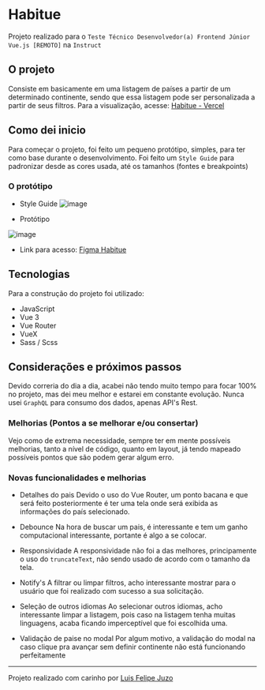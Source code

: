 # Habitue

Projeto realizado para o `Teste Técnico Desenvolvedor(a) Frontend Júnior Vue.js [REMOTO]` na `Instruct`

## O projeto

Consiste em basicamente em uma listagem de países a partir de um determinado continente, sendo que essa listagem pode ser personalizada a partir de seus filtros.
Para a visualização, acesse: <a href="www.google.com">Habitue - Vercel</a>

## Como dei inicio

Para começar o projeto, foi feito um pequeno protótipo, simples, para ter como base durante o desenvolvimento.
Foi feito um `Style Guide` para padronizar desde as cores usada, até os tamanhos (fontes e breakpoints)

### O protótipo

- Style Guide
  ![image](https://user-images.githubusercontent.com/79236683/170800837-5949a52c-07b0-465f-9fcc-2e5e7162dca8.png)

- Protótipo

![image](https://user-images.githubusercontent.com/79236683/170800921-5a66b0b6-7e93-4c7a-9e9f-6e27df9a46dd.png)

- Link para acesso: <a href="https://www.figma.com/file/FajJDvyPkzQUTbql9tYKya/Untitled?node-id=0%3A1">Figma Habitue</a>

## Tecnologias

Para a construção do projeto foi utilizado:

- JavaScript
- Vue 3
- Vue Router
- VueX
- Sass / Scss

## Considerações e próximos passos

Devido correria do dia a dia, acabei não tendo muito tempo para focar 100% no projeto, mas dei meu melhor e estarei em constante evolução.
Nunca usei `GraphQL` para consumo dos dados, apenas API's Rest.

### Melhorias (Pontos a se melhorar e/ou consertar)

Vejo como de extrema necessidade, sempre ter em mente possíveis melhorias, tanto a nível de código, quanto em layout, já tendo mapeado possíveis pontos que são podem gerar algum erro.

### Novas funcionalidades e melhorias

- Detalhes do pais
  Devido o uso do Vue Router, um ponto bacana e que será feito posteriormente é ter uma tela onde será exibida as informações do país selecionado.

- Debounce
  Na hora de buscar um pais, é interessante e tem um ganho computacional interessante, portante é algo a se colocar.

- Responsividade
  A responsividade não foi a das melhores, principamente o uso do `truncateText`, não sendo usado de acordo com o tamanho da tela.

- Notify's
  A filtrar ou limpar filtros, acho interessante mostrar para o usuário que foi realizado com sucesso a sua solicitação.

- Seleção de outros idiomas
  Ao selecionar outros idiomas, acho interessante limpar a listagem, pois caso na listagem tenha muitas linguagens, acaba ficando imperceptível que foi escolhida uma.

- Validação de paise no modal
  Por algum motivo, a validação do modal na caso clique pra avançar sem definir continente não está funcionando perfeitamente

---

Projeto realizado com carinho por <a href="https://github.com/felipejuzo02">Luis Felipe Juzo</a>
